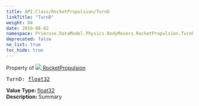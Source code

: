 ```yaml
---
title: API:Class/RocketPropulsion/TurnD
linkTitle: "TurnD"
weight: 84
date: 2019-08-02
namespace: Primrose.DataModel.Physics.BodyMovers.RocketPropulsion.TurnD
deprecated: false
no_list: true
toc_hide: true
---
```

Property of <a href="/docs/api-reference/Class/RocketPropulsion"><img src="/icons/silk/rocket.png"/>&nbsp;RocketPropulsion</a>
<pre class="method-declaration">
TurnD: <a class="type" href="/docs/api-reference/System/Primitives#single">float32</a></pre>
<b>Value Type: </b>
<a class="type" href="/docs/api-reference/System/Primitives#single">float32</a>
<br/>
<b>Description: </b>
Summary

